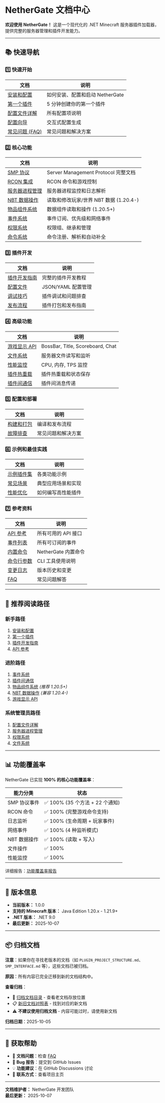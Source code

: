 # NetherGate 文档中心

**欢迎使用 NetherGate！** 这是一个现代化的 .NET Minecraft 服务器插件加载器，提供完整的服务器管理和插件开发能力。

---

## 📚 **快速导航**

### **1️⃣ 快速开始**

| 文档 | 说明 |
|------|------|
| [安装和配置](./01-快速开始/安装和配置.md) | 如何安装、配置和启动 NetherGate |
| [第一个插件](./01-快速开始/第一个插件.md) | 5 分钟创建你的第一个插件 |
| [配置文件详解](./01-快速开始/配置文件详解.md) | 所有配置项说明 |
| [配置向导](./01-快速开始/配置向导.md) | 交互式配置生成 |
| [常见问题 (FAQ)](./08-参考/FAQ.md) | 常见问题和解决方案 |

### **2️⃣ 核心功能**

| 文档 | 说明 |
|------|------|
| [SMP 协议](./02-核心功能/SMP协议.md) | Server Management Protocol 完整文档 |
| [RCON 集成](./02-核心功能/RCON集成.md) | RCON 命令和游戏控制 |
| [服务器进程管理](./02-核心功能/服务器进程管理.md) | 服务器进程监控和日志解析 |
| [NBT 数据操作](./02-核心功能/NBT数据操作.md) | 读取和修改玩家/世界 NBT 数据 (1.20.4-) |
| [物品组件系统](./02-核心功能/物品组件系统.md) | 数据组件读取和操作 (1.20.5+) |
| [事件系统](./02-核心功能/事件系统.md) | 事件订阅、优先级和网络事件 |
| [权限系统](./02-核心功能/权限系统.md) | 权限组、继承和管理 |
| [命令系统](./02-核心功能/命令系统.md) | 命令注册、解析和自动补全 |

### **3️⃣ 插件开发**

| 文档 | 说明 |
|------|------|
| [插件开发指南](./03-插件开发/插件开发指南.md) | 完整的插件开发教程 |
| [配置文件](./03-插件开发/配置文件.md) | JSON/YAML 配置管理 |
| [调试技巧](./03-插件开发/调试技巧.md) | 插件调试和问题排查 |
| [发布流程](./03-插件开发/发布流程.md) | 插件打包和发布指南 |

### **4️⃣ 高级功能**

| 文档 | 说明 |
|------|------|
| [游戏显示 API](./04-高级功能/游戏显示API.md) | BossBar, Title, Scoreboard, Chat |
| [文件系统](./04-高级功能/文件系统.md) | 服务器文件读写和监听 |
| [性能监控](./04-高级功能/性能监控.md) | CPU, 内存, TPS 监控 |
| [插件热重载](./04-高级功能/插件热重载.md) | 插件热重载和状态保存 |
| [插件间通信](./04-高级功能/插件间通信.md) | 插件间消息传递 |

### **5️⃣ 配置和部署**

| 文档 | 说明 |
|------|------|
| [构建和打包](./05-配置和部署/构建和打包.md) | 编译和发布流程 |
| [故障排查](./05-配置和部署/故障排查.md) | 常见问题和解决方案 |

### **6️⃣ 示例和最佳实践**

| 文档 | 说明 |
|------|------|
| [示例插件集](./07-示例和最佳实践/示例插件集.md) | 各类功能示例 |
| [常见场景](./07-示例和最佳实践/常见场景.md) | 典型应用场景和实现 |
| [性能优化](./07-示例和最佳实践/性能优化.md) | 如何编写高性能插件 |

### **7️⃣ 参考资料**

| 文档 | 说明 |
|------|------|
| [API 参考](./08-参考/API参考.md) | 所有可用的 API 接口 |
| [事件列表](./08-参考/事件列表.md) | 所有可订阅的事件 |
| [内置命令](./08-参考/内置命令.md) | NetherGate 内置命令 |
| [命令行参数](./08-参考/命令行参数.md) | CLI 工具使用说明 |
| [变更日志](./08-参考/变更日志.md) | 版本历史和变更 |
| [FAQ](./08-参考/FAQ.md) | 常见问题解答 |

---

## 🎯 **推荐阅读路径**

### **新手路径**
1. [安装和配置](./01-快速开始/安装和配置.md)
2. [第一个插件](./01-快速开始/第一个插件.md)
3. [插件开发指南](./03-插件开发/插件开发指南.md)
4. [API 参考](./08-参考/API参考.md)

### **进阶路径**
1. [事件系统](./02-核心功能/事件系统.md)
2. [插件间通信](./04-高级功能/插件间通信.md)
3. [物品组件系统](./02-核心功能/物品组件系统.md) _(推荐 1.20.5+)_
4. [NBT 数据操作](./02-核心功能/NBT数据操作.md) _(兼容 1.20.4-)_
5. [游戏显示 API](./04-高级功能/游戏显示API.md)

### **系统管理员路径**
1. [配置文件详解](./01-快速开始/配置文件详解.md)
2. [服务器进程管理](./02-核心功能/服务器进程管理.md)
3. [权限系统](./02-核心功能/权限系统.md)
4. [文件系统](./04-高级功能/文件系统.md)

---

## 📊 **功能覆盖率**

NetherGate 已实现 **100% 的核心功能覆盖率**：

| 能力分类 | 状态 |
|---------|------|
| SMP 协议事件 | ✅ 100% (35 个方法 + 22 个通知) |
| RCON 命令 | ✅ 100% (完整游戏命令支持) |
| 日志监听 | ✅ 100% (生命周期 + 玩家事件) |
| 网络事件 | ✅ 100% (4 种监听模式) |
| NBT 数据操作 | ✅ 100% (读取 + 写入) |
| 文件操作 | ✅ 100% |
| 性能监控 | ✅ 100% |

详细报告：[功能覆盖率报告](./功能覆盖率报告.md)

---

## 🚀 **版本信息**

- **当前版本：** 1.0.0
- **支持的 Minecraft 版本：** Java Edition 1.20.x - 1.21.9+
- **.NET 版本：** .NET 9.0
- **最后更新：** 2025-10-07

---

## 📦 **归档文档**

**注意**：如果你在寻找老版本的文档（如 `PLUGIN_PROJECT_STRUCTURE.md`、`SMP_INTERFACE.md` 等），这些文档已被归档。

**原因**：所有内容已完全迁移到新的文档结构中。

**查看归档**：
- 📁 [归档文档目录](./archived/README.md) - 查看老文档存放位置
- 📋 [新旧文档对照表](./archived/README.md#文档迁移对照表) - 找到对应的新文档
- ⚠️ **不建议使用归档文档** - 内容可能过时，请使用新文档

**归档日期**：2025-10-05

---

## 💬 **获取帮助**

- 📖 **文档问题**：检查 [FAQ](./08-参考/FAQ.md)
- 🐛 **Bug 报告**：提交到 GitHub Issues
- 💡 **功能建议**：在 GitHub Discussions 讨论
- 📧 **联系方式**：查看项目主页

---

**文档维护者：** NetherGate 开发团队  
**最后更新：** 2025-10-07
